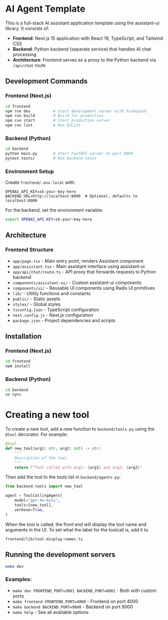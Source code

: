 # AI Agent Template

This is a full-stack AI assistant application template using the assistant-ui library. It consists of:

- **Frontend**: Next.js 15 application with React 19, TypeScript, and Tailwind CSS
- **Backend**: Python backend (separate service) that handles AI chat processing
- **Architecture**: Frontend serves as a proxy to the Python backend via `/api/chat` route

## Development Commands

### Frontend (Next.js)
```bash
cd frontend
npm run dev          # Start development server with Turbopack
npm run build        # Build for production
npm run start        # Start production server
npm run lint         # Run ESLint
```

### Backend (Python)
```bash
cd backend
python main.py       # Start FastAPI server on port 8000
pytest tests/        # Run backend tests
```

### Environment Setup
Create `frontend/.env.local` with:
```
OPENAI_API_KEY=sk-your-key-here
BACKEND_URL=http://localhost:8000  # Optional, defaults to localhost:8000
```

For the backend, set the environment variable:
```bash
export OPENAI_API_KEY=sk-your-key-here
```

## Architecture

### Frontend Structure
- `app/page.tsx` - Main entry point, renders Assistant component
- `app/assistant.tsx` - Main assistant interface using assistant-ui
- `app/api/chat/route.ts` - API proxy that forwards requests to Python backend
- `components/assistant-ui/` - Custom assistant-ui components
- `components/ui/` - Reusable UI components using Radix UI primitives
- `lib/` - Utility functions and constants
- `public/` - Static assets
- `styles/` - Global styles
- `tsconfig.json` - TypeScript configuration
- `next.config.js` - Next.js configuration
- `package.json` - Project dependencies and scripts

## Installation

### Frontend (Next.js)
```bash
cd frontend
npm install
```

### Backend (Python)
```bash
cd backend
uv sync
```

# Creating a new tool
To create a new tool, add a new function to `backend/tools.py` using the `@tool` decorator. For example:
```python
@tool
def new_tool(arg1: str, arg2: int) -> str:
    """
    Description of the tool.
    """
    return f"Tool called with arg1: {arg1} and arg2: {arg2}"
```

Then add the tool to the tools list in `backend/agents.py`:
```python
from backend.tools import new_tool

agent = ToolCallingAgent(
    model="gpt-4o-mini",
    tools=[new_tool],
    verbose=True,
)
```

When the tool is called, the front end will display the tool name and arguments in the UI. To set what the label for the toolcall is, add it to

`frontend/lib/tool-display-names.ts`

## Running the development servers

```bash
make dev
``` 

### Examples:
  - `make dev FRONTEND_PORT=3001 BACKEND_PORT=8001` - Both with custom ports
  - `make frontend FRONTEND_PORT=4000` - Frontend on port 4000
  - `make backend BACKEND_PORT=9000` - Backend on port 9000
  - `make help` - See all available options

